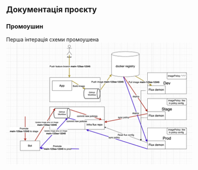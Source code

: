 ## Документація проєкту

### Промоушин
Перша інтерація схеми промоушена
<img src="assets/promote_shema.png">